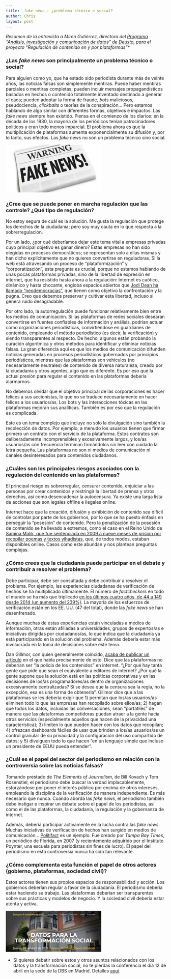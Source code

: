 ```yaml
---
title: _fake news_: ¿problema técnico o social?
author: Chris
layout: post
---
```


_Resumen de la entrevista a Miren Gutiérrez, directora del [Programa “Análisis, investigación y comunicación de datos" de Deusto](https://www.deusto.es/cs/Satellite/deusto/es/masteres/estudios-masteres/experto-en-analisis-investigacion-y-comunicacion-de-datos/programa),  para el proyecto “Regulación de contenido en y por plataformas”*_

### ¿Las _fake news_ son principalmente un problema técnico o social?

Para alguien como yo, que ha estado sido periodista durante más de veinte años, las noticias falsas son simplemente mentiras. Puede haber mentiras parciales o mentiras completas; pueden incluir mensajes propagandísticos basados ​​en hechos o contenido totalmente inventado destinado a generar el caos; pueden adoptar la forma de fraude, _bots_ maliciosos, pseudociencia, _clickbaits_ o teorías de la conspiración… Pero estamos hablando de algo similar con diferentes formas, objetivos e impactos. Las _fake news_ siempre han existido. Piensa en el comienzo de los diarios: en la década de los 1830, la mayoría de los periódicos tenían patrocinadores políticos y eran todo menos imparcial. El problema ahora es que la multiplicación de plataformas aumenta exponencialmente su difusión y, por lo tanto, sus efectos. Las _fake news_ no son un problema técnico sino social.

![Fake news](img/fakenews.jpg)

### ¿Cree que se puede poner en marcha regulación que las controle? ¿Qué tipo de regulación?

No estoy segura de cuál es la solución. Me gusta la regulación que protege los derechos de la ciudadanía; pero soy muy cauta en lo que respecta a la sobrerregulación.

Por un lado, ¿por qué deberíamos dejar este tema vital a empresas privadas cuyo principal objetivo es ganar dinero? Estas empresas no han sido elegidas en procesos democráticos; se representan solo a ellas mismas y han dicho explícitamente que no quieren convertirse en reguladoras.  Si la web está atravesando un proceso de “plataformización” y “corporatización”, esta pregunta es crucial, porque no estamos hablando de unas pocas plataformas privadas, sino de la libertad de expresión en internet, que ha resistido hasta ahora a la regulación: Internet es caótico, dinámico y hasta chocante, engloba espacios abiertos que [Jodi Dean ha llamado “neodemocracias”](http://pages.uoregon.edu/koopman/courses_readings/phil123-net/intro/dean_net_publicsphere.pdf), que tienen como objetivo la confrontación y la pugna. Creo que debemos preservar y cultivar esta libertad, incluso si genera ruido desagradable.

Por otro lado, la autorregulación puede funcionar relativamente bien entre los medios de comunicación. Si las plataformas de redes sociales desearan convertirse en fuentes confiables de información y análisis, podrían actuar como organizaciones periodísticas, convirtiéndose en guardianes de contenido, empleando el método periodístico (es decir, la verificación) y siendo transparentes al respecto. De hecho, algunos están probando la curación algorítmica y otros métodos para identificar y eliminar noticias falsas. La gran diferencia aquí es que los medios de comunicación difunden noticias generadas en procesos periodísticos gobernados por principios periodísticos, mientras que las plataformas son vehículos (no necesariamente neutrales) de contenido de diversa naturaleza, creado por la ciudadanía y otros agentes, algo que es diferente. Es por eso que la actual presión para regular el contenido en las plataformas debería alarmarnos.

No debemos olvidar que el objetivo principal de las corporaciones es hacer felices a sus accionistas, lo que no se traduce necesariamente en hacer felices a los usuarios/as. Los bots y las interacciones tóxicas en las plataformas mejoran sus analíticas. También es por eso que la regulación es complicada.

Este es un tema complejo que incluye no solo la divulgación sino también la recolección de datos. Por ejemplo, a menudo los usuarios tienen que firmar primero un contrato con el servicio de la plataforma. Estos contratos son deliberadamente incomprensibles y excesivamente largos, y los/as usuarios/as con frecuencia terminan firmándolos sin leer con cuidado la letra pequeña. Las plataformas no son ni medios de comunicación ni canales desinteresados ​​para contenidos ciudadanos.

### ¿Cuáles son los principales riesgos asociados con la regulación del contenido en las plataformas?

El principal riesgo es sobrerregular, censurar contenido, enjuiciar a las personas por crear contenidos y restringir la libertad de prensa y otros derechos, así como desencadenar la autocensura. Ya existe una larga lista de acciones que son legales offline e ilegales online.

Internet hace que la creación, difusión y exhibición de contenido sea difícil de controlar por parte de los gobiernos, por lo que se ha puesto énfasis en perseguir la “posesión” de contenido. Pero la penalización de la posesión de contenido se ha llevado a extremos, como el caso en el Reino Unido de [Samina Malik, que fue sentenciada en 2009 a nueve meses de prisión por recopilar poemas y textos yihadistas](https://www.theguardian.com/uk/2008/jun/17/uksecurity.ukcrime), que, de todos modos, estaban disponibles online. Casos como este abundan y nos plantean preguntas complejas.

### ¿Cómo crees que la ciudadanía puede participar en el debate y contribuir a resolver el problema?

Debe participar, debe ser consultada y debe contribuir a resolver el problema. Por ejemplo, las experiencias ciudadanas de verificación de hechos se ha multiplicado últimamente. El número de _factcheckers_ en todo el mundo se ha más que triplicado [en los últimos cuatro años, de 44 a 149 desde 2014 (un aumento del 239%)](https://reporterslab.org/fact-checking-triples-over-four-years/). La mayoría de los esfuerzos de verificación están en los EE. UU. (47 del total), donde las _fake news_ se han desenfrenado.

Aunque muchas de estas experiencias están vinculadas a medios de información, otras están afiliadas a universidades, grupos de expertos/as e iniciativas dirigidas por ciudadanos/as, lo que indica que la ciudadanía ya está participando en la solución del problema. Además debería estar más involucrada en la toma de decisiones sobre este tema.

Dan Gillmor, con quien generalmente coincido, [acaba de publicar un artículo](https://medium.com/@dangillmor/why-tech-platforms-should-give-users-more-control-and-how-they-can-do-it-6c6c48ab90c0) en el que habla precisamente de esto. Dice que las plataformas no deberían ser “la policía de los contenidos” en internet. “¿Por qué hay tanta gente que pide que sean el equivalente a editores de internet? ¿Por qué la gente supone que la solución está en las políticas corporativas y en las decisiones de los/as programadores/as dentro de organizaciones excesivamente centralizadas? Si se desea que la censura sea la regla, no la excepción, esa es una forma de obtenerla”. Gillmor dice que a las plataformas se les debería exigir que 1) permitan que los/as usuarios/as eliminen todo lo que las empresas han recopilado sobre ellos/as; 2) hagan que todos los datos, incluidas las conversaciones, sean “portátiles” de manera que las plataformas competidoras puedan atraer a la gente hacia otros servicios (especialmente aquellos que hacen de la privacidad una característica); 3) limiten lo que pueden hacer con los datos que recopilan; 4) ofrezcan dashboards fáciles de usar que brinden a los/as usuarios/as un control granular de su privacidad y la configuración del uso compartido de datos; y 5) divulguen todo lo que hacen “en un lenguaje simple que incluso un presidente de EEUU pueda entender”.

### ¿Cuál es el papel del sector del periodismo en relación con la controversia sobre las noticias falsas?

Tomando prestado de _The Elements of Journalism_, de Bill Kovach y Tom Rosenstiel, el periodismo debe buscar la verdad implacablemente, esforzándose por poner el interés público por encima de otros intereses, empleando la disciplina de la verificación de manera independiente. Es más necesario que nunca. Cuando aborda las _fake news_, el periodismo también debe instigar e inspirar un debate sobre el papel de los periodistas, así como el de las plataformas, la ciudadanía, la regulación y la gobernanza de internet.

Además, debería participar activamente en la lucha contra las _fake news_. Muchas iniciativas de verificación de hechos han surgido en medios de comunicación… [Politifact](http://www.politifact.com/) es un ejemplo. Fue creado por _Tampa Bay Times_, un periódico de Florida, en 2007 (y recientemente adquirido por el Instituto Poynter, una escuela para periodistas sin fines de lucro). El papel del periodismo en esta controversia nunca ha sido tan relevante.

### ¿Cómo complementa esta función el papel de otros actores (gobierno, plataformas, sociedad civil)?

Estos actores tienen sus propios espacios de responsabilidad y acción. Los gobiernos deberían regular a favor de la ciudadanía. El periodismo debería estar haciendo su trabajo. Las plataformas deberían ser transparentes sobre sus prácticas y modelos de negocio. Y la sociedad civil debería estar atenta y activa.

[![Datos para la transformación social](img/datos-transformacion-social.png)](https://deustodatacom.github.io/conferencia-datos/)

* Si quieres debatir sobre estos y otros asuntos relacionados con los datos y la transformación social, no te pierdas la conferencia el día 12 de abril en la sede de la DBS en Madrid. Detalles [aquí](https://deustodatacom.github.io/conferencia-datos/).